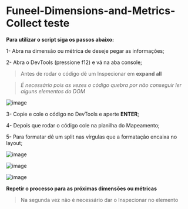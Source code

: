 # Funeel-Dimensions-and-Metrics-Collect teste

**Para utilizar o script siga os passos abaixo:**

1- Abra na dimensão ou métrica de deseje pegar as informações;

2- Abra o DevTools (pressione f12) e vá na aba console;
  > Antes de rodar o código dê um Inspecionar em **expand all**
  
  > _É necessário pois as vezes o código quebra por não conseguir ler alguns elementos do DOM_

![image](https://user-images.githubusercontent.com/86064799/168891099-f34a5a09-2a54-4b44-a252-1dee515c7978.png)

3- Copie e cole o código no DevTools e aperte **ENTER**;

4- Depois que rodar o código cole na planilha do Mapeamento;

5- Para formatar dê um split nas vírgulas que a formatação encaixa no layout;

![image](https://user-images.githubusercontent.com/86064799/168891764-7b7a83ef-24d6-4a0b-aedc-1aeec4b7b0c6.png)

![image](https://user-images.githubusercontent.com/86064799/168891954-a2d4d15a-bd09-4e2a-bd86-5afe22b63256.png)

![image](https://user-images.githubusercontent.com/86064799/168892014-99dad99f-b9ca-437a-aa6c-8cb2698bb624.png)

**Repetir o processo para as próximas dimensões ou métricas**
> Na segunda vez não é necessário dar o Inspecionar no elemento




